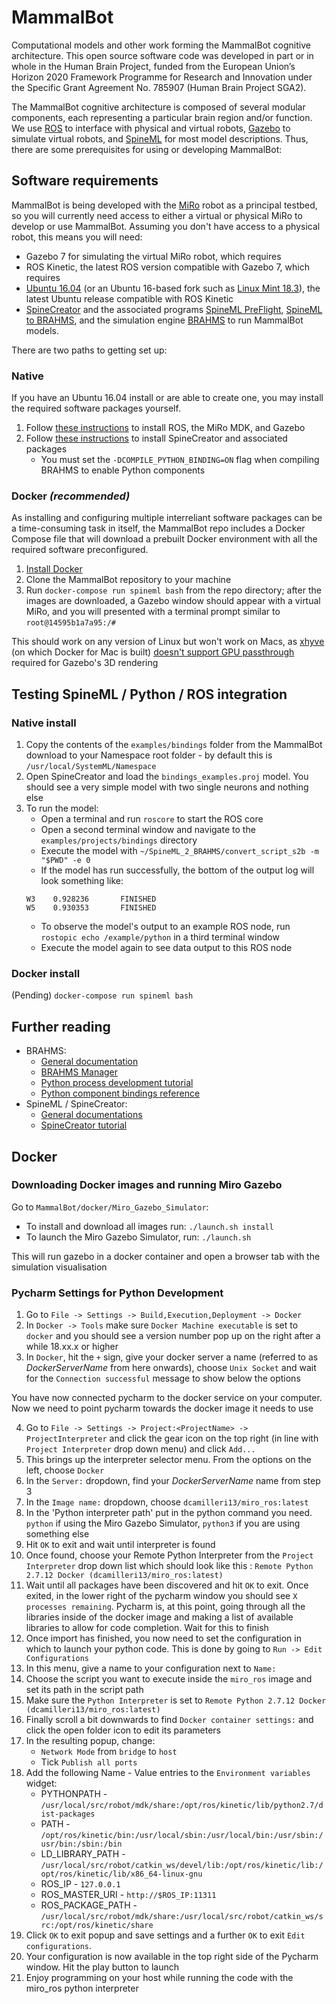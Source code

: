 # MammalBot
Computational models and other work forming the MammalBot cognitive architecture. This open source software code was developed in part or in whole in the Human Brain Project, funded from the European Union’s Horizon 2020 Framework Programme for Research and Innovation under the Specific Grant Agreement No. 785907 (Human Brain Project SGA2).

The MammalBot cognitive architecture is composed of several modular components, each representing a particular brain region and/or function. We use [ROS](https://www.ros.org) to interface with physical and virtual robots, [Gazebo](http://gazebosim.org) to simulate virtual robots, and [SpineML](http://spineml.github.io) for most model descriptions. Thus, there are some prerequisites for using or developing MammalBot:

## Software requirements
MammalBot is being developed with the [MiRo](https://www.miro-e.com) robot as a principal testbed, so you will currently need access to either a virtual or physical MiRo to develop or use MammalBot. Assuming you don't have access to a physical robot, this means you will need:
* Gazebo 7 for simulating the virtual MiRo robot, which requires
* ROS Kinetic, the latest ROS version compatible with Gazebo 7, which requires
* [Ubuntu 16.04](http://releases.ubuntu.com/16.04/) (or an Ubuntu 16-based fork such as [Linux Mint 18.3](https://linuxmint.com/release.php?id=31)), the latest Ubuntu release compatible with ROS Kinetic
* [SpineCreator](https://github.com/SpineML/SpineCreator) and the associated programs [SpineML PreFlight](https://github.com/SpineML/SpineML_PreFlight), [SpineML to BRAHMS](https://github.com/SpineML/SpineML_2_BRAHMS), and the simulation engine [BRAHMS](https://github.com/BRAHMS-SystemML/brahms) to run MammalBot models.

There are two paths to getting set up:

### Native
If you have an Ubuntu 16.04 install or are able to create one, you may install the required software packages yourself.
1. Follow [these instructions](http://labs.consequentialrobotics.com/miro-e/docs/index.php?page=Developer_Profiles_Simulator) to install ROS, the MiRo MDK, and Gazebo
2. Follow [these instructions](https://spineml.github.io/spinecreator/sourcelin/) to install SpineCreator and associated packages
	* You must set the `-DCOMPILE_PYTHON_BINDING=ON` flag when compiling BRAHMS to enable Python components

### Docker *(recommended)*
As installing and configuring multiple interreliant software packages can be a time-consuming task in itself, the MammalBot repo includes a Docker Compose file that will download a prebuilt Docker environment with all the required software preconfigured.
1. [Install Docker](https://docs.docker.com/install/linux/docker-ce/ubuntu/)
2. Clone the MammalBot repository to your machine
3. Run `docker-compose run spineml bash` from the repo directory; after the images are downloaded, a Gazebo window should appear with a virtual MiRo, and you will presented with a terminal prompt similar to `root@14595b1a7a95:/#`

This should work on any version of Linux but won't work on Macs, as [xhyve](https://github.com/machyve/xhyve) (on which Docker for Mac is built) [doesn't support GPU passthrough](https://github.com/machyve/xhyve/issues/108) required for Gazebo's 3D rendering

## Testing SpineML / Python / ROS integration
### Native install
1. Copy the contents of the `examples/bindings` folder from the MammalBot download to your Namespace root folder - by default this is `/usr/local/SystemML/Namespace`
2. Open SpineCreator and load the `bindings_examples.proj` model. You should see a very simple model with two single neurons and nothing else
3. To run the model:
	* Open a terminal and run `roscore` to start the ROS core 
	* Open a second terminal window and navigate to the `examples/projects/bindings` directory
	* Execute the model with `~/SpineML_2_BRAHMS/convert_script_s2b -m "$PWD" -e 0`
	* If the model has run successfully, the bottom of the output log will look something like:
    ```
    W3    0.928236       FINISHED
    W5    0.930353       FINISHED
    ```
    * To observe the model's output to an example ROS node, run `rostopic echo /example/python` in a third terminal window
    * Execute the model again to see data output to this ROS node
    
### Docker install
(Pending)
`docker-compose run spineml bash`

## Further reading
* BRAHMS:
	* [General documentation](http://brahms.sourceforge.net/docs/)
	* [BRAHMS Manager](http://brahms.sourceforge.net/docs/BRAHMS%20Manager.html)
	* [Python process development tutorial](http://brahms.sourceforge.net/docs/Quick%20Start%20(1262).html)
	* [Python component bindings reference](http://brahms.sourceforge.net/docs/Python%20(1262).html)
* SpineML / SpineCreator:
	* [General documentations](http://spineml.github.io)
	* [SpineCreator tutorial](http://spineml.github.io/spinecreator/tutorial/)

## Docker
### Downloading Docker images and running Miro Gazebo
Go to `MammalBot/docker/Miro_Gazebo_Simulator`:

- To install and download all images run: `./launch.sh install`
- To launch the Miro Gazebo Simulator, run: `./launch.sh`

This will run gazebo in a docker container and open a browser tab with the simulation visualisation

### Pycharm Settings for Python Development
1. Go to `File -> Settings -> Build,Execution,Deployment -> Docker`
2. In `Docker -> Tools` make sure `Docker Machine executable` is set to `docker` and you should see a version number pop up on the right after a while 18.xx.x or higher
3. In `Docker`, hit the `+` sign, give your docker server a name (referred to as _DockerServerName_ from here onwards), choose `Unix Socket` and wait for the `Connection successful` message to show below the options

You have now connected pycharm to the docker service on your computer. Now we need to point pycharm towards the docker image it needs to use

4. Go to `File -> Settings -> Project:<ProjectName> -> ProjectInterpreter` and click the gear icon on the top right (in line with `Project Interpreter` drop down menu) and click `Add...`
5. This brings up the interpreter selector menu. From the options on the left, choose `Docker`
6. In the `Server:` dropdown, find your _DockerServerName_ name from step 3
7. In the `Image name:` dropdown, choose `dcamilleri13/miro_ros:latest`
8. In the 'Python interpreter path' put in the python command you need. `python` if using the Miro Gazebo Simulator, `python3` if you are using something else
9. Hit `OK` to exit and wait until interpreter is found
10. Once found, choose your Remote Python Interpreter from the `Project Interpreter` drop down list which should look like this : `Remote Python 2.7.12 Docker (dcamilleri13/miro_ros:latest)`
11. Wait until all packages have been discovered and hit `OK` to exit. Once exited, in the lower right of the pycharm window you should see `X processes remaining`. Pycharm is, at this point, going through all the libraries inside of the docker image and making a list of available libraries to allow for code completion. Wait for this to finish
12. Once import has finished, you now need to set the configuration in which to launch your python code. This is done by going to `Run -> Edit Configurations`
13. In this menu, give a name to your configuration next to `Name:`
14. Choose the script you want to execute inside the `miro_ros` image and set its path in the script path
15. Make sure the `Python Interpreter` is set to `Remote Python 2.7.12 Docker (dcamilleri13/miro_ros:latest)`
16. Finally scroll  a bit downwards to find `Docker container settings:` and click the open folder icon to edit its parameters
17. In the resulting popup, change:
    - `Network Mode` from `bridge` to `host`
    - Tick `Publish all ports`
18. Add the following Name - Value entries to the `Environment variables` widget:
    - PYTHONPATH - `/usr/local/src/robot/mdk/share:/opt/ros/kinetic/lib/python2.7/dist-packages`
    - PATH - `/opt/ros/kinetic/bin:/usr/local/sbin:/usr/local/bin:/usr/sbin:/usr/bin:/sbin:/bin`
    - LD_LIBRARY_PATH - `/usr/local/src/robot/catkin_ws/devel/lib:/opt/ros/kinetic/lib:/opt/ros/kinetic/lib/x86_64-linux-gnu`
    - ROS_IP - `127.0.0.1`
    - ROS_MASTER_URI - `http://$ROS_IP:11311`
    - ROS_PACKAGE_PATH - `/usr/local/src/robot/mdk/share:/usr/local/src/robot/catkin_ws/src:/opt/ros/kinetic/share`
19. Click `OK` to exit popup and save settings and a further `OK` to exit `Edit configurations`.
20. Your configuration is now available in the top right side of the Pycharm window. Hit the play button to launch
21. Enjoy programming on your host while running the code with the miro_ros python interpreter

